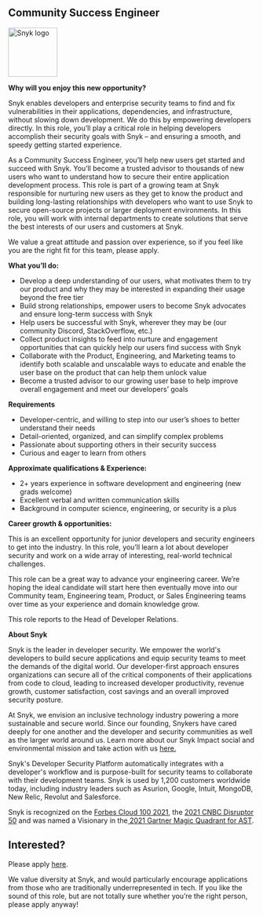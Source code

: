 Community Success Engineer
---

<img src="https://res.cloudinary.com/snyk/image/upload/v1537345894/press-kit/brand/logo-black.png" width="100" alt="Snyk logo" />

<p><strong>Why will you enjoy this new opportunity?&nbsp;</strong></p>
<p><span style="font-weight: 400;">Snyk enables developers and enterprise security teams to find and fix vulnerabilities in their applications, dependencies, and infrastructure, without slowing down development. We do this by empowering developers directly. In this role, you’ll play a critical role in helping developers accomplish their security goals with Snyk – and ensuring a smooth, and speedy getting started experience.&nbsp;</span></p>
<p><span style="font-weight: 400;">As a Community Success Engineer, you’ll help new users get started and succeed with Snyk. You’ll become a trusted advisor to thousands of new users who want to understand how to secure their entire application development process. This role is part of a growing team at Snyk responsible for nurturing new users as they get to know the product and building long-lasting relationships with developers who want to use Snyk to secure open-source projects or larger deployment environments. In this role, you will work with internal departments to create solutions that serve the best interests of our users and customers at Snyk.&nbsp;</span></p>
<p><span style="font-weight: 400;">We value a great attitude and passion over experience, so if you feel like you are the right fit for this team, please apply.</span></p>
<p><strong>What you’ll do:&nbsp;</strong></p>
<ul>
<li style="font-weight: 400;"><span style="font-weight: 400;">Develop a deep understanding of our users, what motivates them to try our product and why they may be interested in expanding their usage beyond the free tier</span></li>
<li style="font-weight: 400;"><span style="font-weight: 400;">Build strong relationships, empower users to become Snyk advocates and ensure long-term success with Snyk&nbsp;</span></li>
<li style="font-weight: 400;"><span style="font-weight: 400;">Help users be successful with Snyk, wherever they may be (our community Discord, StackOverflow, etc.)</span></li>
<li style="font-weight: 400;"><span style="font-weight: 400;">Collect product insights to feed into nurture and engagement opportunities that can quickly help our users find success with Snyk&nbsp;</span></li>
<li style="font-weight: 400;"><span style="font-weight: 400;">Collaborate with the Product, Engineering, and Marketing teams to identify both scalable and unscalable ways to educate and enable the user base on the product that can help them unlock value&nbsp;</span></li>
<li style="font-weight: 400;"><span style="font-weight: 400;">Become a trusted advisor to our growing user base to help improve overall engagement and meet our developers’ goals</span></li>
</ul>
<p><strong>Requirements&nbsp;</strong></p>
<ul>
<li style="font-weight: 400;"><span style="font-weight: 400;">Developer-centric, and willing to step into our user’s shoes to better understand their needs</span></li>
<li style="font-weight: 400;"><span style="font-weight: 400;">Detail-oriented, organized, and can simplify complex problems</span></li>
<li style="font-weight: 400;"><span style="font-weight: 400;">Passionate about supporting others in their security success&nbsp;</span></li>
<li style="font-weight: 400;"><span style="font-weight: 400;">Curious and eager to learn from others&nbsp;</span></li>
</ul>
<p><strong>Approximate qualifications &amp; Experience:</strong></p>
<ul>
<li style="font-weight: 400;"><span style="font-weight: 400;">2+ years experience in software development and engineering (new grads welcome)</span></li>
<li style="font-weight: 400;"><span style="font-weight: 400;">Excellent verbal and written communication skills</span></li>
<li style="font-weight: 400;"><span style="font-weight: 400;">Background in computer science, engineering, or security is a plus&nbsp;</span></li>
</ul>
<p><strong>Career growth &amp; opportunities:</strong></p>
<p><span style="font-weight: 400;">This is an excellent opportunity for junior developers and security engineers to get into the industry. In this role, you’ll learn a lot about developer security and work on a wide array of interesting, real-world technical challenges.</span></p>
<p><span style="font-weight: 400;">This role can be a great way to advance your engineering career. We’re hoping the ideal candidate will start here then eventually move into our Community team, Engineering team, Product, or Sales Engineering teams over time as your experience and domain knowledge grow.</span></p>
<p><span style="font-weight: 400;">This role reports to the Head of Developer Relations.&nbsp;</span></p><div class="content-conclusion"><p><strong>About Snyk</strong></p>
<p><span style="font-weight: 400;">Snyk is the leader in developer security. We empower the world's developers to build secure applications and equip security teams to meet the demands of the digital world. Our developer-first approach ensures organizations can secure all of the critical components of their applications from code to cloud, leading to increased developer productivity, revenue growth, customer satisfaction, cost savings and an overall improved security posture.&nbsp;</span></p>
<p><span style="font-weight: 400;">At Snyk, we envision an inclusive technology industry powering a more sustainable and secure world.</span> <span style="font-weight: 400;">Since our founding, Snykers have cared deeply for one another and the developer and security communities as well as the larger world around us. Learn more about our Snyk Impact social and environmental mission and take action with us </span><a href="https://snyk.io/about/snyk-impact/"><span style="font-weight: 400;">here.</span></a></p>
<p><span style="font-weight: 400;">Snyk's Developer Security Platform automatically integrates with a developer's workflow and is purpose-built for security teams to collaborate with their development teams. Snyk is used by 1,200 customers worldwide today, including industry leaders such as Asurion, Google, Intuit, MongoDB, New Relic, Revolut and Salesforce.</span></p>
<p><span style="font-weight: 400;">Snyk is recognized on the </span><a href="https://www.forbes.com/cloud100/#6f24b5ba5f94"><span style="font-weight: 400;">Forbes Cloud 100 2021</span></a><span style="font-weight: 400;">, the </span><a href="https://www.cnbc.com/2021/05/25/these-are-the-2021-cnbc-disruptor-50-companies.html"><span style="font-weight: 400;">2021 CNBC Disruptor 50</span></a><span style="font-weight: 400;"> and was named a Visionary in the</span><a href="https://snyk.io/blog/snyk-visionary-2021-gartner-magic-quadrant-for-ast/"><span style="font-weight: 400;"> 2021 Gartner Magic Quadrant for AST</span></a><span style="font-weight: 400;">.</span></p></div>

Interested?
---

Please apply [here](https://boards.greenhouse.io/snyk/jobs/5981224002#app).

We value diversity at Snyk, and would particularly encourage applications from those who are traditionally underrepresented in tech.
If you like the sound of this role, but are not totally sure whether you’re the right person, please apply anyway!
